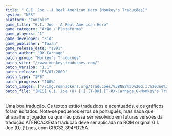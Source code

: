 ```yaml
---
title: " G.I. Joe - A Real American Hero (Monkey's Traduções)"
system: "NES"
platform: "Console"
game_title: "G.I. Joe - A Real American Hero"
game_category: "Ação / Plataforma"
game_players: "1"
game_developer: "Kid"
game_publisher: "Taxan"
game_release_date: "1991"
patch_author: "ØX-Carnage"
patch_group: "Monkey's Traduções"
patch_site: "//www.monkeystraducoes.com/"
patch_version: "1.1"
patch_release: "05/07/2009"
patch_type: "IPS"
patch_progress: "100%"
patch_images: ["//img.romhackers.org/traducoes/%5BNES%5D%20G.I.%20Joe%20-%20Monkey's%20Tradu%C3%A7%C3%B5es%20-%201.png","//img.romhackers.org/traducoes/%5BNES%5D%20G.I.%20Joe%20-%20Monkey's%20Tradu%C3%A7%C3%B5es%20-%202.png","//img.romhackers.org/traducoes/%5BNES%5D%20G.I.%20Joe%20-%20Monkey's%20Tradu%C3%A7%C3%B5es%20-%203.png"]
patch_file: "[NES] G.I. Joe (U) [!] [T-BR] [T-ØX-Carnage G-Monkey's Traduções] [V-1.1 P-100% A-2009].zip"
---
```

Uma boa tradução. Os textos estão traduzidos e acentuados, e os gráficos foram editados. Nota-se pequenos erros de português, mas nada que atrapalhe o jogador ou que não possa ser resolvido em futuras versões da tradução.ATENÇÃO:Esta tradução deve ser aplicada na ROM original G.I. Joe (U) [!].nes, com CRC32 394FD25A.
